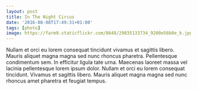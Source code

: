```yaml
---
layout: post
title: In The Night Circus
date: '2016-08-08T17:49:31+01:00'
tags: [photo]
image: https://farm9.staticflickr.com/8648/29835133734_9200e56b0e_k.jpg
---
```

<!--
<a data-flickr-embed="true"  href="https://www.flickr.com/photos/umbriel/29835133734/in/datetaken-public/" title="The Night Circus"><img src="https://c7.staticflickr.com/9/8648/29835133734_42cb01da66_z.jpg" width="640" height="480" alt="The Night Circus"></a><script async src="//embedr.flickr.com/assets/client-code.js" charset="utf-8"></script>
-->
Nullam et orci eu lorem consequat tincidunt vivamus et sagittis libero. Mauris aliquet magna magna sed nunc rhoncus pharetra. Pellentesque condimentum sem. In efficitur ligula tate urna. Maecenas laoreet massa vel lacinia pellentesque lorem ipsum dolor. Nullam et orci eu lorem consequat tincidunt. Vivamus et sagittis libero. Mauris aliquet magna magna sed nunc rhoncus amet pharetra et feugiat tempus.
